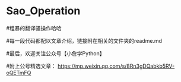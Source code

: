 # Sao_Operation

#粗暴的翻译骚操作哈哈

#每一段代码都配以文章介绍，链接附在相关的文件夹的readme.md

#最后，欢迎关注公众号【小詹学Python】

#附上公号精选文章： https://mp.weixin.qq.com/s/8Rn3gDQabkb5RV-oQETmFQ
